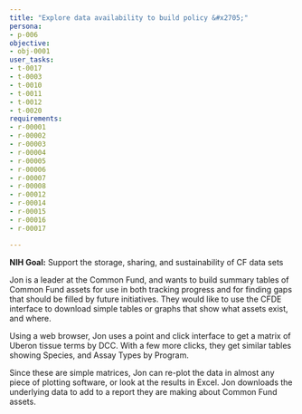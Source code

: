 ```yaml
---
title: "Explore data availability to build policy &#x2705;"
persona:
- p-006
objective:
- obj-0001
user_tasks:
- t-0017
- t-0003
- t-0010
- t-0011
- t-0012
- t-0020
requirements:
- r-00001
- r-00002
- r-00003
- r-00004
- r-00005
- r-00006
- r-00007
- r-00008
- r-00012
- r-00014
- r-00015
- r-00016
- r-00017

---
```



**NIH Goal:** Support the storage, sharing, and sustainability of CF data sets

Jon is a leader at the Common Fund, and wants to build summary tables of
Common Fund assets for use in both tracking progress and for finding gaps that
should be filled by future initiatives. They would like to use the CFDE interface
to download simple tables or graphs that show what assets exist, and where.

Using a web browser, Jon uses a point and click interface to get a matrix of
Uberon tissue terms by DCC. With a few more clicks, they get similar tables showing
Species, and Assay Types by Program.

Since these are simple matrices, Jon can re-plot the data in almost any
piece of plotting software, or look at the results in Excel. Jon downloads
the underlying data to add to a report they are making about Common Fund assets.
